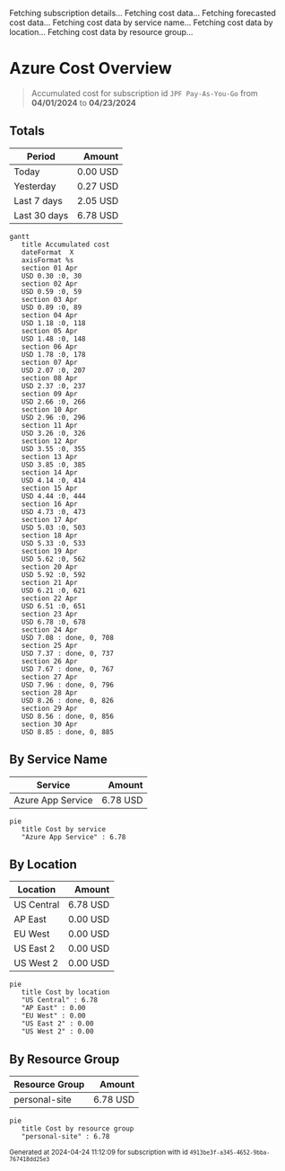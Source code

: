Fetching subscription details...
Fetching cost data...
Fetching forecasted cost data...
Fetching cost data by service name...
Fetching cost data by location...
Fetching cost data by resource group...
# Azure Cost Overview

> Accumulated cost for subscription id `JPF Pay-As-You-Go` from **04/01/2024** to **04/23/2024**

## Totals

|Period|Amount|
|---|---:|
|Today|0.00 USD|
|Yesterday|0.27 USD|
|Last 7 days|2.05 USD|
|Last 30 days|6.78 USD|

```mermaid
gantt
   title Accumulated cost
   dateFormat  X
   axisFormat %s
   section 01 Apr
   USD 0.30 :0, 30
   section 02 Apr
   USD 0.59 :0, 59
   section 03 Apr
   USD 0.89 :0, 89
   section 04 Apr
   USD 1.18 :0, 118
   section 05 Apr
   USD 1.48 :0, 148
   section 06 Apr
   USD 1.78 :0, 178
   section 07 Apr
   USD 2.07 :0, 207
   section 08 Apr
   USD 2.37 :0, 237
   section 09 Apr
   USD 2.66 :0, 266
   section 10 Apr
   USD 2.96 :0, 296
   section 11 Apr
   USD 3.26 :0, 326
   section 12 Apr
   USD 3.55 :0, 355
   section 13 Apr
   USD 3.85 :0, 385
   section 14 Apr
   USD 4.14 :0, 414
   section 15 Apr
   USD 4.44 :0, 444
   section 16 Apr
   USD 4.73 :0, 473
   section 17 Apr
   USD 5.03 :0, 503
   section 18 Apr
   USD 5.33 :0, 533
   section 19 Apr
   USD 5.62 :0, 562
   section 20 Apr
   USD 5.92 :0, 592
   section 21 Apr
   USD 6.21 :0, 621
   section 22 Apr
   USD 6.51 :0, 651
   section 23 Apr
   USD 6.78 :0, 678
   section 24 Apr
   USD 7.08 : done, 0, 708
   section 25 Apr
   USD 7.37 : done, 0, 737
   section 26 Apr
   USD 7.67 : done, 0, 767
   section 27 Apr
   USD 7.96 : done, 0, 796
   section 28 Apr
   USD 8.26 : done, 0, 826
   section 29 Apr
   USD 8.56 : done, 0, 856
   section 30 Apr
   USD 8.85 : done, 0, 885
```

## By Service Name

|Service|Amount|
|---|---:|
|Azure App Service|6.78 USD|

```mermaid
pie
   title Cost by service
   "Azure App Service" : 6.78
```

## By Location

|Location|Amount|
|---|---:|
|US Central|6.78 USD|
|AP East|0.00 USD|
|EU West|0.00 USD|
|US East 2|0.00 USD|
|US West 2|0.00 USD|

```mermaid
pie
   title Cost by location
   "US Central" : 6.78
   "AP East" : 0.00
   "EU West" : 0.00
   "US East 2" : 0.00
   "US West 2" : 0.00
```

## By Resource Group

|Resource Group|Amount|
|---|---:|
|personal-site|6.78 USD|

```mermaid
pie
   title Cost by resource group
   "personal-site" : 6.78
```

<sup>Generated at 2024-04-24 11:12:09 for subscription with id `4913be3f-a345-4652-9bba-767418dd25e3`</sup>
